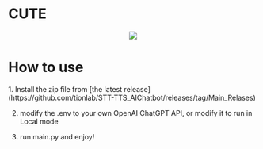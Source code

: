 # CUTE
<p align="center">
<img src="https://static.wikia.nocookie.net/undertale/images/7/7b/Temmie_battle_idle.gif/revision/latest/scale-to-width/360?cb=20151206115948)https://static.wikia.nocookie.net/undertale/images/7/7b/Temmie_battle_idle.gif/revision/latest/scale-to-width/360?cb=20151206115948">
</p>


<h1>How to use</h1>
<p>
1. Install the zip file from [the latest release] (https://github.com/tionlab/STT-TTS_AIChatbot/releases/tag/Main_Relases)


2. modify the .env to your own OpenAI ChatGPT API, or modify it to run in Local mode


3. run main.py and enjoy!
</p>
